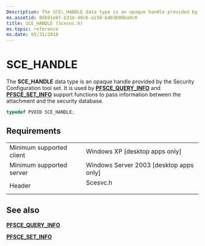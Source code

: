 ```yaml
---
Description: The SCE\_HANDLE data type is an opaque handle provided by the Security Configuration tool set. It is used by PFSCE\_QUERY\_INFO and PFSCE\_SET\_INFO support functions to pass information between the attachment and the security database.
ms.assetid: 8db91e6f-b31e-40c6-a158-b4b3b00ba0c0
title: SCE_HANDLE (Scesvc.h)
ms.topic: reference
ms.date: 05/31/2018
---
```


# SCE\_HANDLE

The **SCE\_HANDLE** data type is an opaque handle provided by the Security Configuration tool set. It is used by [**PFSCE\_QUERY\_INFO**](https://msdn.microsoft.com/library/ms721890(v=VS.85).aspx) and [**PFSCE\_SET\_INFO**](https://msdn.microsoft.com/library/ms721892(v=VS.85).aspx) support functions to pass information between the attachment and the security database.


```C++
typedef PVOID SCE_HANDLE;
```



## Requirements



|                                     |                                                                                     |
|-------------------------------------|-------------------------------------------------------------------------------------|
| Minimum supported client<br/> | Windows XP \[desktop apps only\]<br/>                                         |
| Minimum supported server<br/> | Windows Server 2003 \[desktop apps only\]<br/>                                |
| Header<br/>                   | <dl> <dt>Scesvc.h</dt> </dl> |



## See also

<dl> <dt>

[**PFSCE\_QUERY\_INFO**](https://msdn.microsoft.com/library/ms721890(v=VS.85).aspx)
</dt> <dt>

[**PFSCE\_SET\_INFO**](https://msdn.microsoft.com/library/ms721892(v=VS.85).aspx)
</dt> </dl>

 

 




